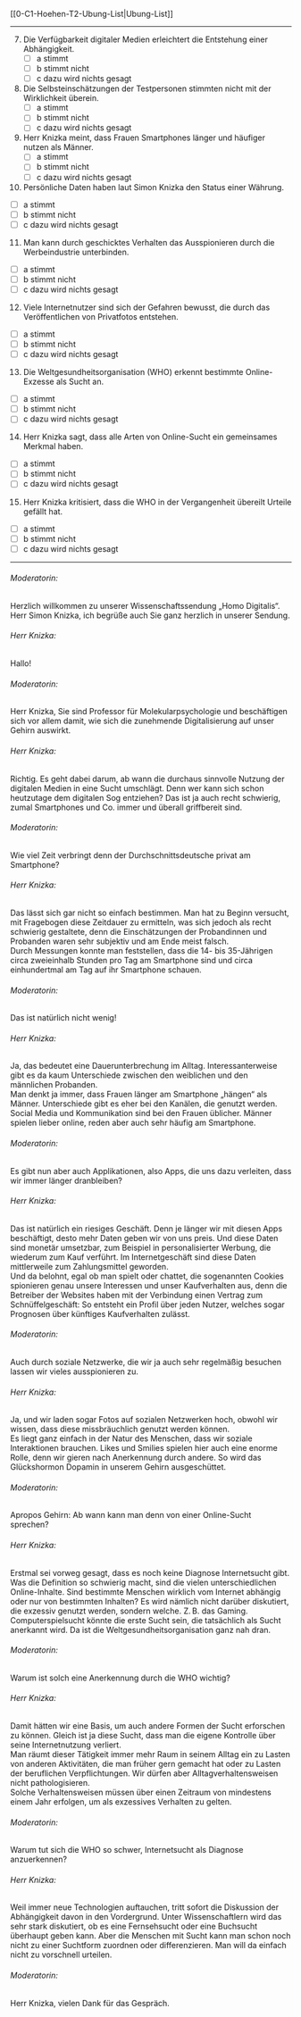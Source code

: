 [[0-C1-Hoehen-T2-Ubung-List|Ubung-List]]

---

7. Die Verfügbarkeit digitaler Medien erleichtert die Entstehung einer Abhängigkeit.  
   - [ ] a stimmt  
   - [ ] b stimmt nicht  
   - [ ] c dazu wird nichts gesagt  

8. Die Selbsteinschätzungen der Testpersonen stimmten nicht mit der Wirklichkeit überein.  
   - [ ] a stimmt  
   - [ ] b stimmt nicht  
   - [ ] c dazu wird nichts gesagt  

9. Herr Knizka meint, dass Frauen Smartphones länger und häufiger nutzen als Männer.  
   - [ ] a stimmt  
   - [ ] b stimmt nicht  
   - [ ] c dazu wird nichts gesagt  

10. Persönliche Daten haben laut Simon Knizka den Status einer Währung.  
   - [ ] a stimmt  
   - [ ] b stimmt nicht  
   - [ ] c dazu wird nichts gesagt  

11. Man kann durch geschicktes Verhalten das Ausspionieren durch die Werbeindustrie unterbinden.  
   - [ ] a stimmt  
   - [ ] b stimmt nicht  
   - [ ] c dazu wird nichts gesagt  

12. Viele Internetnutzer sind sich der Gefahren bewusst, die durch das Veröffentlichen von Privatfotos entstehen.  
   - [ ] a stimmt  
   - [ ] b stimmt nicht  
   - [ ] c dazu wird nichts gesagt  

13. Die Weltgesundheitsorganisation (WHO) erkennt bestimmte Online-Exzesse als Sucht an.  
   - [ ] a stimmt  
   - [ ] b stimmt nicht  
   - [ ] c dazu wird nichts gesagt  

14. Herr Knizka sagt, dass alle Arten von Online-Sucht ein gemeinsames Merkmal haben.  
   - [ ] a stimmt  
   - [ ] b stimmt nicht  
   - [ ] c dazu wird nichts gesagt  

15. Herr Knizka kritisiert, dass die WHO in der Vergangenheit übereilt Urteile gefällt hat.  
   - [ ] a stimmt  
   - [ ] b stimmt nicht  
   - [ ] c dazu wird nichts gesagt  

---

###### Moderatorin:  
Herzlich willkommen zu unserer Wissenschaftssendung „Homo Digitalis“. Herr Simon Knizka, ich begrüße auch Sie ganz herzlich in unserer Sendung.

###### Herr Knizka:  
Hallo!

###### Moderatorin:  
Herr Knizka, Sie sind Professor für Molekularpsychologie und beschäftigen sich vor allem damit, wie sich die zunehmende Digitalisierung auf unser Gehirn auswirkt.

###### Herr Knizka:  
Richtig. Es geht dabei darum, ab wann die durchaus sinnvolle Nutzung der digitalen Medien in eine Sucht umschlägt. Denn wer kann sich schon heutzutage dem digitalen Sog entziehen? Das ist ja auch recht schwierig, zumal Smartphones und Co. immer und überall griffbereit sind.

###### Moderatorin:  
Wie viel Zeit verbringt denn der Durchschnittsdeutsche privat am Smartphone?

###### Herr Knizka:  
Das lässt sich gar nicht so einfach bestimmen. Man hat zu Beginn versucht, mit Fragebogen diese Zeitdauer zu ermitteln, was sich jedoch als recht schwierig gestaltete, denn die Einschätzungen der Probandinnen und Probanden waren sehr subjektiv und am Ende meist falsch.  
Durch Messungen konnte man feststellen, dass die 14- bis 35-Jährigen circa zweieinhalb Stunden pro Tag am Smartphone sind und circa einhundertmal am Tag auf ihr Smartphone schauen.

###### Moderatorin:  
Das ist natürlich nicht wenig!

###### Herr Knizka:  
Ja, das bedeutet eine Dauerunterbrechung im Alltag. Interessanterweise gibt es da kaum Unterschiede zwischen den weiblichen und den männlichen Probanden.  
Man denkt ja immer, dass Frauen länger am Smartphone „hängen“ als Männer. Unterschiede gibt es eher bei den Kanälen, die genutzt werden. Social Media und Kommunikation sind bei den Frauen üblicher. Männer spielen lieber online, reden aber auch sehr häufig am Smartphone.

###### Moderatorin:  
Es gibt nun aber auch Applikationen, also Apps, die uns dazu verleiten, dass wir immer länger dranbleiben?

###### Herr Knizka:  
Das ist natürlich ein riesiges Geschäft. Denn je länger wir mit diesen Apps beschäftigt, desto mehr Daten geben wir von uns preis. Und diese Daten sind monetär umsetzbar, zum Beispiel in personalisierter Werbung, die wiederum zum Kauf verführt. Im Internetgeschäft sind diese Daten mittlerweile zum Zahlungsmittel geworden.  
Und da belohnt, egal ob man spielt oder chattet, die sogenannten Cookies spionieren genau unsere Interessen und unser Kaufverhalten aus, denn die Betreiber der Websites haben mit der Verbindung einen Vertrag zum Schnüffelgeschäft: So entsteht ein Profil über jeden Nutzer, welches sogar Prognosen über künftiges Kaufverhalten zulässt.

###### Moderatorin:  
Auch durch soziale Netzwerke, die wir ja auch sehr regelmäßig besuchen lassen wir vieles ausspionieren zu.

###### Herr Knizka:  
Ja, und wir laden sogar Fotos auf sozialen Netzwerken hoch, obwohl wir wissen, dass diese missbräuchlich genutzt werden können.  
Es liegt ganz einfach in der Natur des Menschen, dass wir soziale Interaktionen brauchen. Likes und Smilies spielen hier auch eine enorme Rolle, denn wir gieren nach Anerkennung durch andere. So wird das Glückshormon Dopamin in unserem Gehirn ausgeschüttet.

###### Moderatorin:  
Apropos Gehirn: Ab wann kann man denn von einer Online-Sucht sprechen?

###### Herr Knizka:  
Erstmal sei vorweg gesagt, dass es noch keine Diagnose Internetsucht gibt. Was die Definition so schwierig macht, sind die vielen unterschiedlichen Online-Inhalte. Sind bestimmte Menschen wirklich vom Internet abhängig oder nur von bestimmten Inhalten? Es wird nämlich nicht darüber diskutiert, die exzessiv genutzt werden, sondern welche. Z. B. das Gaming. Computerspielsucht könnte die erste Sucht sein, die tatsächlich als Sucht anerkannt wird. Da ist die Weltgesundheitsorganisation ganz nah dran.

###### Moderatorin:  
Warum ist solch eine Anerkennung durch die WHO wichtig?

###### Herr Knizka:  
Damit hätten wir eine Basis, um auch andere Formen der Sucht erforschen zu können. Gleich ist ja diese Sucht, dass man die eigene Kontrolle über seine Internetnutzung verliert.  
Man räumt dieser Tätigkeit immer mehr Raum in seinem Alltag ein zu Lasten von anderen Aktivitäten, die man früher gern gemacht hat oder zu Lasten der beruflichen Verpflichtungen. Wir dürfen aber Alltagverhaltensweisen nicht pathologisieren.  
Solche Verhaltensweisen müssen über einen Zeitraum von mindestens einem Jahr erfolgen, um als exzessives Verhalten zu gelten.

###### Moderatorin:  
Warum tut sich die WHO so schwer, Internetsucht als Diagnose anzuerkennen?

###### Herr Knizka:  
Weil immer neue Technologien auftauchen, tritt sofort die Diskussion der Abhängigkeit davon in den Vordergrund. Unter Wissenschaftlern wird das sehr stark diskutiert, ob es eine Fernsehsucht oder eine Buchsucht überhaupt geben kann. Aber die Menschen mit Sucht kann man schon noch nicht zu einer Suchtform zuordnen oder differenzieren. Man will da einfach nicht zu vorschnell urteilen.

###### Moderatorin:  
Herr Knizka, vielen Dank für das Gespräch.